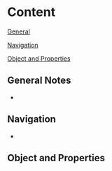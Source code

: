 # Content
[General](#General-Notes)

[Navigation](#Navigation)

[Object and Properties](#Object-and-Properties)

## General Notes
- 

## Navigation
- 

## Object and Properties
